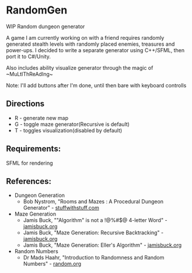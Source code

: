# RandomGen
WIP Random dungeon generator

A game I am currently working on with a friend requires randomly generated stealth levels with randomly placed enemies, treasures and power-ups.
I decided to write a separate generator using C++/SFML, then port it to C#/Unity.

Also includes ability visualize generator through the magic of ~MuLtIThReAdIng~

Note: I'll add buttons after I'm done, until then bare with keyboard controlls

## Directions
 * R - generate new map
 * G - toggle maze generator(Recursive is default)
 * T - toggles visualization(disabled by default)

## Requirements:
SFML for rendering

## References:
* Dungeon Generation
  * Bob Nystrom, "Rooms and Mazes : A Procedural Dungeon Generator" - [stuffwithstuff.com](http://journal.stuffwithstuff.com/2014/12/21/rooms-and-mazes/)
* Maze Generation
  * Jamis Buck, ""Algorithm" is not a !@%#$@ 4-letter Word" - [jamisbuck.org](http://www.jamisbuck.org/presentations/rubyconf2011/)
  * Jamis Buck, "Maze Generation: Recursive Backtracking" - [jamisbuck.org](http://weblog.jamisbuck.org/2010/12/27/maze-generation-recursive-backtracking)
  * Jamis Buck, "Maze Generation: Eller's Algorithm" - [jamisbuck.org](http://weblog.jamisbuck.org/2010/12/29/maze-generation-eller-s-algorithm.html)
* Random Numbers
  * Dr Mads Haahr, "Introduction to Randomness and Random Numbers" - [random.org](https://www.random.org/randomness/)
